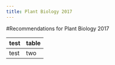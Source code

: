 ```yaml
---
title: Plant Biology 2017
---
```


#Recommendations for Plant Biology 2017


|test|table|
|----|-----|
|test|two|
